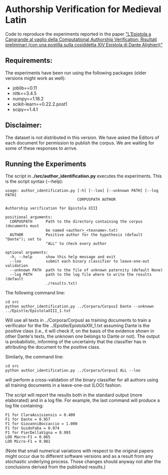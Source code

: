 # Authorship Verification for Medieval Latin 

Code to reproduce the experiments reported in the paper
["L’Epistola a Cangrande al vaglio della Computational Authorship Verification: Risultati preliminari (con una postilla sulla cosiddetta XIV Epistola di Dante Alighieri)"](https://www.academia.edu/42297516/L_Epistola_a_Cangrande_al_vaglio_della_Computational_Authorship_Verification_risultati_preliminari_con_una_postilla_sulla_cosiddetta_XIV_Epistola_di_Dante_Alighieri_in_Nuove_inchieste_sull_Epistola_a_Cangrande_a_c._di_A._Casadei_Pisa_Pisa_University_Press_pp._153-192)

## Requirements:
The experiments have been run using the following packages (older versions might work as well):
* joblib==0.11
* nltk==3.4.5
* numpy==1.18.2
* scikit-learn==0.22.2.post1
* scipy==1.4.1


## Disclaimer:
The dataset is not distributed in this version. We have asked the Editors of each document for permission to publish the corpus.
We are waiting for some of these responses to arrive. 

## Running the Experiments
The script in __./src/author_identification.py__ executes the experiments. This is the script syntax (--help):

```
usage: author_identification.py [-h] [--loo] [--unknown PATH] [--log PATH]
                                CORPUSPATH AUTHOR

Authorship verification for Epistola XIII

positional arguments:
  CORPUSPATH      Path to the directory containing the corpus (documents must
                  be named <author>_<texname>.txt)
  AUTHOR          Positive author for the hypothesis (default "Dante"); set to
                  "ALL" to check every author

optional arguments:
  -h, --help      show this help message and exit
  --loo           submit each binary classifier to leave-one-out validation
  --unknown PATH  path to the file of unknown paternity (default None)
  --log PATH      path to the log file where to write the results (default
                  ./results.txt)
```

The following command line:
```
cd src
python author_identification.py ../Corpora/CorpusI Dante --unknown ../Epistle/EpistolaXIII_1.txt
```

Will use all texts in ../Corpora/CorpusI as training documents to train a verificator for the 
file ../Epistle/EpistolaXIII_1.txt assuming Dante is the positive class (i.e., it will check if, on the
basis of the evidence shown in other Dante's texts, the unknown one belongs to Dante or not). 
The output is probabilistic, informing of the uncertainty that the classifier has in attributing the document
to the positive class. 

Similarly, the command line:
```
cd src
python author_identification.py ../Corpora/CorpusI ALL --loo 
```
will perform a cross-validation of the binary classifier for all authors using all training documents in a leave-one-out (LOO) fashion.

The script will report the results both in the standard output (more elaborated) and in a log file. For example, the last command will produce a log file containing:
```
F1 for ClaraAssisiensis = 0.400
F1 for Dante = 0.957
F1 for GiovanniBoccaccio = 1.000
F1 for GuidoFaba = 0.974
F1 for PierDellaVigna = 0.993
LOO Macro-F1 = 0.865
LOO Micro-F1 = 0.981
```
(Note that small numerical variations with respect to the original papers might occur due to different software versions and as a result from any stochastic underlying process. Those changes should anyway not alter the conclusions derived from the published results.)
